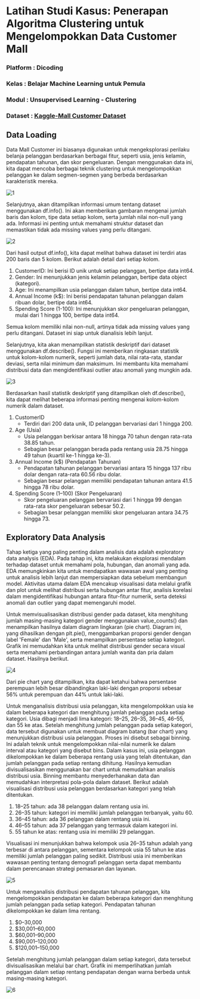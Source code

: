 # Latihan Studi Kasus: Penerapan Algoritma Clustering untuk Mengelompokkan Data Customer Mall

### Platform : Dicoding

### Kelas : Belajar Machine Learning untuk Pemula

### Modul : Unsupervised Learning - Clustering

### Dataset : [Kaggle-Mall Customer Dataset](https://www.kaggle.com/datasets/vjchoudhary7/customer-segmentation-tutorial-in-python)

## Data Loading

Data Mall Customer ini biasanya digunakan untuk mengeksplorasi perilaku belanja pelanggan berdasarkan berbagai fitur, seperti usia, jenis kelamin, pendapatan tahunan, dan skor pengeluaran. Dengan menggunakan data ini, kita dapat mencoba berbagai teknik clustering untuk mengelompokkan pelanggan ke dalam segmen-segmen yang berbeda berdasarkan karakteristik mereka.

![1](https://github.com/user-attachments/assets/e81f0e6f-ce7c-4711-a29d-65c239f7ed1f)

Selanjutnya, akan ditampilkan informasi umum tentang dataset menggunakan df.info(). Ini akan memberikan gambaran mengenai jumlah baris dan kolom, tipe data setiap kolom, serta jumlah nilai non-null yang ada. Informasi ini penting untuk memahami struktur dataset dan memastikan tidak ada missing values yang perlu ditangani.

![2](https://github.com/user-attachments/assets/50fa61b9-0174-441c-8521-eb2a849693a5)

Dari hasil output df.info(), kita dapat melihat bahwa dataset ini terdiri atas 200 baris dan 5 kolom. Berikut adalah detail dari setiap kolom.

1. CustomerID: Ini berisi ID unik untuk setiap pelanggan, bertipe data int64.
2. Gender: Ini menunjukkan jenis kelamin pelanggan, bertipe data object (kategori).
3. Age: Ini menampilkan usia pelanggan dalam tahun, bertipe data int64.
4. Annual Income (k$): Ini berisi pendapatan tahunan pelanggan dalam ribuan dolar, bertipe data int64.
5. Spending Score (1-100): Ini menunjukkan skor pengeluaran pelanggan, mulai dari 1 hingga 100, bertipe data int64.

Semua kolom memiliki nilai non-null, artinya tidak ada missing values yang perlu ditangani. Dataset ini siap untuk dianalisis lebih lanjut.

Selanjutnya, kita akan menampilkan statistik deskriptif dari dataset menggunakan df.describe(). Fungsi ini memberikan ringkasan statistik untuk kolom-kolom numerik, seperti jumlah data, nilai rata-rata, standar deviasi, serta nilai minimum dan maksimum. Ini membantu kita memahami distribusi data dan mengidentifikasi outlier atau anomali yang mungkin ada.

![3](https://github.com/user-attachments/assets/51950cd5-b0c1-4542-8581-c977b5bf91c3)

Berdasarkan hasil statistik deskriptif yang ditampilkan oleh df.describe(), kita dapat melihat beberapa informasi penting mengenai kolom-kolom numerik dalam dataset.

1. CustomerID
   - Terdiri dari 200 data unik, ID pelanggan bervariasi dari 1 hingga 200.
2. Age (Usia)
   - Usia pelanggan berkisar antara 18 hingga 70 tahun dengan rata-rata 38.85 tahun.
   - Sebagian besar pelanggan berada pada rentang usia 28.75 hingga 49 tahun (kuartil ke-1 hingga ke-3).
3. Annual Income (k$) (Pendapatan Tahunan)
   - Pendapatan tahunan pelanggan bervariasi antara 15 hingga 137 ribu dolar dengan rata-rata 60.56 ribu dolar.
   - Sebagian besar pelanggan memiliki pendapatan tahunan antara 41.5 hingga 78 ribu dolar.
4. Spending Score (1–100) (Skor Pengeluaran)
   - Skor pengeluaran pelanggan bervariasi dari 1 hingga 99 dengan rata-rata skor pengeluaran sebesar 50.2.
   - Sebagian besar pelanggan memiliki skor pengeluaran antara 34.75 hingga 73.

## Exploratory Data Analysis

Tahap ketiga yang paling penting dalam analisis data adalah exploratory data analysis (EDA). Pada tahap ini, kita melakukan eksplorasi mendalam terhadap dataset untuk memahami pola, hubungan, dan anomali yang ada. EDA memungkinkan kita untuk mendapatkan wawasan awal yang penting untuk analisis lebih lanjut dan mempersiapkan data sebelum membangun model. Aktivitas utama dalam EDA mencakup visualisasi data melalui grafik dan plot untuk melihat distribusi serta hubungan antar fitur, analisis korelasi dalam mengidentifikasi hubungan antara fitur-fitur numerik, serta deteksi anomali dan outlier yang dapat memengaruhi model.

Untuk memvisualisasikan distribusi gender pada dataset, kita menghitung jumlah masing-masing kategori gender menggunakan value_counts() dan menampilkan hasilnya dalam diagram lingkaran (pie chart). Diagram ini, yang dihasilkan dengan plt.pie(), menggambarkan proporsi gender dengan label 'Female' dan 'Male', serta menampilkan persentase setiap kategori. Grafik ini memudahkan kita untuk melihat distribusi gender secara visual serta memahami perbandingan antara jumlah wanita dan pria dalam dataset. Hasilnya berikut.

![4](https://github.com/user-attachments/assets/c9ddd6cd-a621-4c9e-aec9-f1142f32fffc)

Dari pie chart yang ditampilkan, kita dapat ketahui bahwa persentase perempuan lebih besar dibandingkan laki-laki dengan proporsi sebesar 56% untuk perempuan dan 44% untuk laki-laki.

Untuk menganalisis distribusi usia pelanggan, kita mengelompokkan usia ke dalam beberapa kategori dan menghitung jumlah pelanggan pada setiap kategori. Usia dibagi menjadi lima kategori: 18–25, 26–35, 36–45, 46–55, dan 55 ke atas. Setelah menghitung jumlah pelanggan pada setiap kategori, data tersebut digunakan untuk membuat diagram batang (bar chart) yang menunjukkan distribusi usia pelanggan. Proses ini disebut sebagai binning. Ini adalah teknik untuk mengelompokkan nilai-nilai numerik ke dalam interval atau kategori yang disebut bins. Dalam kasus ini, usia pelanggan dikelompokkan ke dalam beberapa rentang usia yang telah ditentukan, dan jumlah pelanggan pada setiap rentang dihitung. Hasilnya kemudian divisualisasikan menggunakan bar chart untuk memudahkan analisis distribusi usia. Binning membantu menyederhanakan data dan memudahkan interpretasi pola-pola dalam dataset. Berikut adalah visualisasi distribusi usia pelanggan berdasarkan kategori yang telah ditentukan.

1. 18–25 tahun: ada 38 pelanggan dalam rentang usia ini.
2. 26–35 tahun: kategori ini memiliki jumlah pelanggan terbanyak, yaitu 60.
3. 36–45 tahun: ada 36 pelanggan dalam rentang usia ini.
4. 46–55 tahun: ada 37 pelanggan yang termasuk dalam kategori ini.
5. 55 tahun ke atas: rentang usia ini memiliki 29 pelanggan.

Visualisasi ini menunjukkan bahwa kelompok usia 26–35 tahun adalah yang terbesar di antara pelanggan, sementara kelompok usia 55 tahun ke atas memiliki jumlah pelanggan paling sedikit. Distribusi usia ini memberikan wawasan penting tentang demografi pelanggan serta dapat membantu dalam perencanaan strategi pemasaran dan layanan.

![5](https://github.com/user-attachments/assets/a2ab350c-a3d4-4e34-81f4-2691b459c292)

Untuk menganalisis distribusi pendapatan tahunan pelanggan, kita mengelompokkan pendapatan ke dalam beberapa kategori dan menghitung jumlah pelanggan pada setiap kategori. Pendapatan tahunan dikelompokkan ke dalam lima rentang.

1. $0–30,000
2. $30,001–60,000
3. $60,001–90,000
4. $90,001–120,000
5. $120,001–150,000

Setelah menghitung jumlah pelanggan dalam setiap kategori, data tersebut divisualisasikan melalui bar chart. Grafik ini memperlihatkan jumlah pelanggan dalam setiap rentang pendapatan dengan warna berbeda untuk masing-masing kategori.

![6](https://github.com/user-attachments/assets/43c61e5b-3d7d-43f3-bbe5-96daeaef0372)

